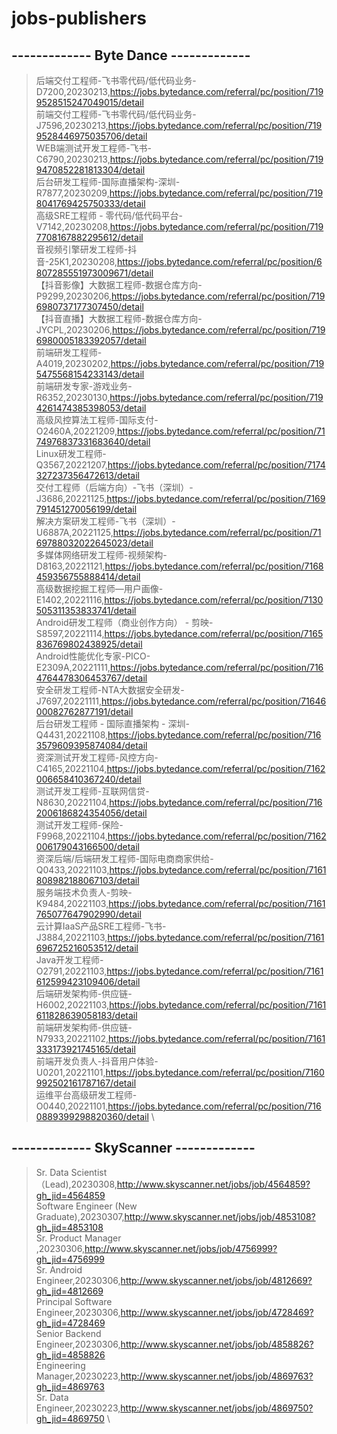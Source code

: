 # jobs-publishers
## ------------- Byte Dance -------------
>后端交付工程师-飞书零代码/低代码业务-D7200,20230213,https://jobs.bytedance.com/referral/pc/position/7199528515247049015/detail \
>前端交付工程师-飞书零代码/低代码业务-J7596,20230213,https://jobs.bytedance.com/referral/pc/position/7199528446975035706/detail \
>WEB端测试开发工程师-飞书-C6790,20230213,https://jobs.bytedance.com/referral/pc/position/7199470852281813304/detail \
>后台研发工程师-国际直播架构-深圳-R7877,20230209,https://jobs.bytedance.com/referral/pc/position/7198041769425750333/detail \
>高级SRE工程师 - 零代码/低代码平台-V7142,20230208,https://jobs.bytedance.com/referral/pc/position/7197708167882295612/detail \
>音视频引擎研发工程师-抖音-25K1,20230208,https://jobs.bytedance.com/referral/pc/position/6807285551973009671/detail \
>【抖音影像】大数据工程师-数据仓库方向-P9299,20230206,https://jobs.bytedance.com/referral/pc/position/7196980737177307450/detail \
>【抖音直播】大数据工程师-数据仓库方向-JYCPL,20230206,https://jobs.bytedance.com/referral/pc/position/7196980005183392057/detail \
>前端研发工程师-A4019,20230202,https://jobs.bytedance.com/referral/pc/position/7195475568154233143/detail \
>前端研发专家-游戏业务-R6352,20230130,https://jobs.bytedance.com/referral/pc/position/7194261474385398053/detail \
>高级风控算法工程师-国际支付-O2460A,20221209,https://jobs.bytedance.com/referral/pc/position/7174976837331683640/detail \
>Linux研发工程师-Q3567,20221207,https://jobs.bytedance.com/referral/pc/position/7174327237356472613/detail \
>交付工程师（后端方向）-飞书（深圳）-J3686,20221125,https://jobs.bytedance.com/referral/pc/position/7169791451270056199/detail \
>解决方案研发工程师-飞书（深圳）-U6887A,20221125,https://jobs.bytedance.com/referral/pc/position/7169788032022645023/detail \
>多媒体网络研发工程师-视频架构-D8163,20221121,https://jobs.bytedance.com/referral/pc/position/7168459356755888414/detail \
>高级数据挖掘工程师—用户画像-E1402,20221116,https://jobs.bytedance.com/referral/pc/position/7130505311353833741/detail \
>Android研发工程师（商业创作方向） - 剪映-S8597,20221114,https://jobs.bytedance.com/referral/pc/position/7165836769802438925/detail \
>Android性能优化专家-PICO-E2309A,20221111,https://jobs.bytedance.com/referral/pc/position/7164764478306453767/detail \
>安全研发工程师-NTA大数据安全研发-J7697,20221111,https://jobs.bytedance.com/referral/pc/position/7164600082762877191/detail \
>后台研发工程师 - 国际直播架构 - 深圳-Q4431,20221108,https://jobs.bytedance.com/referral/pc/position/7163579609395874084/detail \
>资深测试开发工程师-风控方向-C4165,20221104,https://jobs.bytedance.com/referral/pc/position/7162006658410367240/detail \
>测试开发工程师-互联网信贷-N8630,20221104,https://jobs.bytedance.com/referral/pc/position/7162006186824354056/detail \
>测试开发工程师-保险-F9968,20221104,https://jobs.bytedance.com/referral/pc/position/7162006179043166500/detail \
>资深后端/后端研发工程师-国际电商商家供给-Q0433,20221103,https://jobs.bytedance.com/referral/pc/position/7161808982188067103/detail \
>服务端技术负责人-剪映-K9484,20221103,https://jobs.bytedance.com/referral/pc/position/7161765077647902990/detail \
>云计算IaaS产品SRE工程师-飞书-J3884,20221103,https://jobs.bytedance.com/referral/pc/position/7161696725216053512/detail \
>Java开发工程师-O2791,20221103,https://jobs.bytedance.com/referral/pc/position/7161612599423109406/detail \
>后端研发架构师-供应链-H6002,20221103,https://jobs.bytedance.com/referral/pc/position/7161611828639058183/detail \
>前端研发架构师-供应链-N7933,20221102,https://jobs.bytedance.com/referral/pc/position/7161333173921745165/detail \
>前端开发负责人-抖音用户体验-U0201,20221101,https://jobs.bytedance.com/referral/pc/position/7160992502161787167/detail \
>运维平台高级研发工程师-O0440,20221101,https://jobs.bytedance.com/referral/pc/position/7160889399298820360/detail \
## ------------- SkyScanner -------------
>Sr. Data Scientist （Lead),20230308,http://www.skyscanner.net/jobs/job/4564859?gh_jid=4564859 \
>Software Engineer (New Graduate),20230307,http://www.skyscanner.net/jobs/job/4853108?gh_jid=4853108 \
>Sr. Product Manager ,20230306,http://www.skyscanner.net/jobs/job/4756999?gh_jid=4756999 \
>Sr. Android Engineer,20230306,http://www.skyscanner.net/jobs/job/4812669?gh_jid=4812669 \
>Principal Software Engineer,20230306,http://www.skyscanner.net/jobs/job/4728469?gh_jid=4728469 \
>Senior Backend Engineer,20230306,http://www.skyscanner.net/jobs/job/4858826?gh_jid=4858826 \
>Engineering Manager,20230223,http://www.skyscanner.net/jobs/job/4869763?gh_jid=4869763 \
>Sr. Data Engineer,20230223,http://www.skyscanner.net/jobs/job/4869750?gh_jid=4869750 \